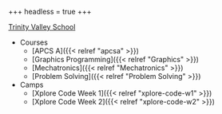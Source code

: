 +++
headless = true
+++

[Trinity Valley School](http://tvs.org)

- Courses
  - [APCS A]({{< relref "apcsa" >}})
  - [Graphics Programming]({{< relref "Graphics" >}})
  - [Mechatronics]({{< relref "Mechatronics" >}})
  - [Problem Solving]({{< relref "Problem Solving" >}})
- Camps
  - [Xplore Code Week 1]({{< relref "xplore-code-w1" >}})
  - [Xplore Code Week 2]({{< relref "xplore-code-w2" >}})
 <!--  -->
  

  <!-- 
  - [Digtal Fabrication]({{< relref "Digital Fabrication" >}}) 
- [Dr. T's Blog]({{< relref "/posts" >}}) -->